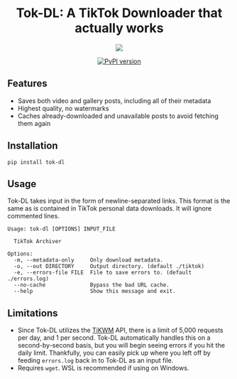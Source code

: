 <h1 align="center">
  Tok-DL: A TikTok Downloader that actually works
</h1>
<p align="center">
  <img src="https://github.com/user-attachments/assets/9d57a8a9-18d2-4751-b573-466f57607840" />
</p>
<div align="center">

[![PyPI version](https://badge.fury.io/py/tok-dl.svg?icon=si%3Apython)](https://badge.fury.io/py/tok-dl)

</div>

## Features
- Saves both video and gallery posts, including all of their metadata
- Highest quality, no watermarks
- Caches already-downloaded and unavailable posts to avoid fetching them again

## Installation
```shell
pip install tok-dl
```

## Usage
Tok-DL takes input in the form of newline-separated links. This format is the same as is contained in TikTok personal data downloads. It will ignore commented lines.

```shell
Usage: tok-dl [OPTIONS] INPUT_FILE

  TikTok Archiver

Options:
  -m, --metadata-only     Only download metadata.
  -o, --out DIRECTORY     Output directory. (default ./tiktok)
  -e, --errors-file FILE  File to save errors to. (default ./errors.log)
  --no-cache              Bypass the bad URL cache.
  --help                  Show this message and exit.
```

## Limitations
- Since Tok-DL utilizes the [TiKWM](https://www.tikwm.com/) API, there is a limit of 5,000 requests per day, and 1 per second. Tok-DL automatically handles this on a second-by-second basis, but you will begin seeing errors if you hit the daily limit. Thankfully, you can easily pick up where you left off by feeding `errors.log` back in to Tok-DL as an input file.
- Requires `wget`. WSL is recommended if using on Windows.
